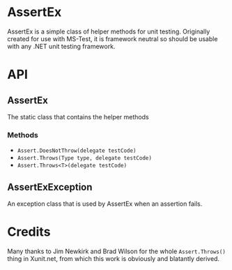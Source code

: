 # AssertEx 

AssertEx is a simple class of helper methods for unit testing.
Originally created for use with MS-Test, it is framework neutral so should be
usable with any .NET unit testing framework.

# API

## AssertEx 

The static class that contains the helper methods

### Methods

* `Assert.DoesNotThrow(delegate testCode)`
* `Assert.Throws(Type type, delegate testCode)`
* `Assert.Throws<T>(delegate testCode)`

## AssertExException 

An exception class that is used by AssertEx when an assertion fails.

# Credits

Many thanks to Jim Newkirk and Brad Wilson for the whole `Assert.Throws()` thing
in Xunit.net, from which this work is obviously and blatantly derived.